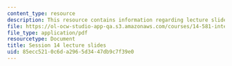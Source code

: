 ```yaml
---
content_type: resource
description: This resource contains information regarding lecture slide 14.
file: https://ol-ocw-studio-app-qa.s3.amazonaws.com/courses/14-581-international-economics-i-spring-2013/85ecc5210c6da2965d3447db9c7f39e0_MIT14_581S13_Lecslides14.pdf
file_type: application/pdf
resourcetype: Document
title: Session 14 lecture slides
uid: 85ecc521-0c6d-a296-5d34-47db9c7f39e0
---
```

